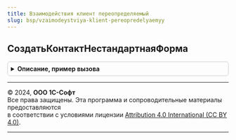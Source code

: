 ```yaml
---
title: Взаимодействия клиент переопределяемый
slug: bsp/vzaimodeystviya-klient-pereopredelyaemyy
---
```



## СоздатьКонтактНестандартнаяФорма
<details style="margin: 1em 0; padding: 0.5em; border: 1px solid #ccc; border-radius: 6px;">

<summary style="font-weight: bold; cursor: pointer;">Описание, пример вызова</summary>

```bsl

// Устарела. Следует использовать ВзаимодействияКлиентСерверПереопределяемый.ПриОпределенииВозможныхКонтактов.
// См. свойство ИмяФормыНовогоКонтакта параметра ТипыКонтактов.
//
// Вызывается при создании нового контакта.
// Используется, если для одного или нескольких видов контактов требуется,
// чтобы вместо основной формы при их создании открывалась другая форма.
// Например, это может быть форма помощника создания нового элемента справочника.
//
// Параметры:
//  ТипКонтакта   - Строка    - имя справочника контакта.
//  ПараметрФормы - Структура - параметр, который передается при открытии.
//
// Возвращаемое значение:
//  Булево - Ложь, если открытие нестандартной формы не выполнено, Истина в обратном случае.
//
// Пример:
//	Если ТипКонтакта = "Партнеры" Тогда
//		ОткрытьФорму("Справочник.Партнеры.Форма.ПомощникНового", ПараметрФормы);
//		Возврат Истина;
//	КонецЕсли;
//
//	Возврат Ложь;
//
Функция СоздатьКонтактНестандартнаяФорма(ТипКонтакта, ПараметрФормы) Экспорт
```

Пример вызова
```bsl
Результат = ВзаимодействияКлиентПереопределяемый.СоздатьКонтактНестандартнаяФорма(ТипКонтакта, ПараметрФормы)  
```
</details>

---

© 2024, **ООО 1С-Софт**  
Все права защищены. Эта программа и сопроводительные материалы предоставляются  
в соответствии с условиями лицензии [Attribution 4.0 International (CC BY 4.0)](https://creativecommons.org/licenses/by/4.0/legalcode).

---
